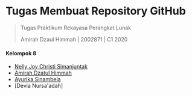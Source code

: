 # Tugas Membuat Repository GitHub

> Tugas Praktikum Rekayasa Perangkat Lunak
> 
> Amirah Dzaul Himmah | 2002871 | C1 2020

#### Kelompok 8
- [Nelly Joy Christi Simanjuntak](https://github.com/joynelly/2000199_NellyJoy_C12020)
- [Amirah Dzatul Himmah](https://github.com/amirahdzh123/2002871_AmirahDzatulHimmah_C12020)
- [Ayurika Sinambela](https://github.com/arikanmbl/2003717_AyurikaSinambela_C12020)
- [Devia Nursa'adah]

